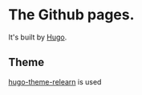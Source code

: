# The Github pages.

It's built by [Hugo](https://gohugo.io/).

## Theme
[hugo-theme-relearn](https://mcshelby.github.io/hugo-theme-relearn/) is used
